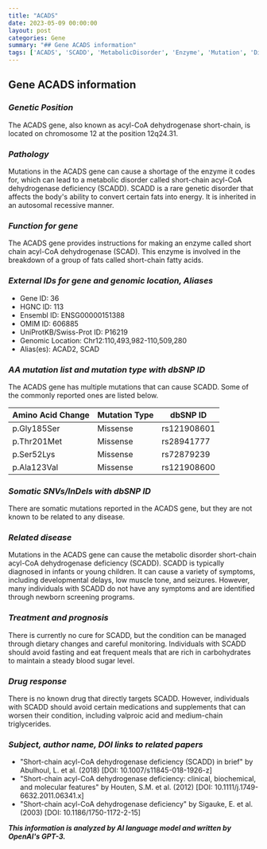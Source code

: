 ```yaml
---
title: "ACADS"
date: 2023-05-09 00:00:00
layout: post
categories: Gene
summary: "## Gene ACADS information"
tags: ['ACADS', 'SCADD', 'MetabolicDisorder', 'Enzyme', 'Mutation', 'DietaryChanges', 'NewbornScreening', 'MedicalManagement']
---
```


## Gene ACADS information

### *Genetic Position*
The ACADS gene, also known as acyl-CoA dehydrogenase short-chain, is located on chromosome 12 at the position 12q24.31.

### *Pathology*
Mutations in the ACADS gene can cause a shortage of the enzyme it codes for, which can lead to a metabolic disorder called short-chain acyl-CoA dehydrogenase deficiency (SCADD). SCADD is a rare genetic disorder that affects the body's ability to convert certain fats into energy. It is inherited in an autosomal recessive manner. 

### *Function for gene*
The ACADS gene provides instructions for making an enzyme called short chain acyl-CoA dehydrogenase (SCAD). This enzyme is involved in the breakdown of a group of fats called short-chain fatty acids.

### *External IDs for gene and genomic location, Aliases*
- Gene ID: 36
- HGNC ID: 113
- Ensembl ID: ENSG00000151388
- OMIM ID: 606885
- UniProtKB/Swiss-Prot ID: P16219
- Genomic Location: Chr12:110,493,982-110,509,280
- Alias(es): ACAD2, SCAD

### *AA mutation list and mutation type with dbSNP ID*
The ACADS gene has multiple mutations that can cause SCADD. Some of the commonly reported ones are listed below.

| Amino Acid Change | Mutation Type | dbSNP ID |
| --- | --- | --- |
| p.Gly185Ser | Missense | rs121908601 |
| p.Thr201Met | Missense | rs28941777 |
| p.Ser52Lys | Missense | rs72879239 |
| p.Ala123Val | Missense | rs121908600 |

### *Somatic SNVs/InDels with dbSNP ID*
There are somatic mutations reported in the ACADS gene, but they are not known to be related to any disease.

### *Related disease*
Mutations in the ACADS gene can cause the metabolic disorder short-chain acyl-CoA dehydrogenase deficiency (SCADD). SCADD is typically diagnosed in infants or young children. It can cause a variety of symptoms, including developmental delays, low muscle tone, and seizures. However, many individuals with SCADD do not have any symptoms and are identified through newborn screening programs.

### *Treatment and prognosis*
There is currently no cure for SCADD, but the condition can be managed through dietary changes and careful monitoring. Individuals with SCADD should avoid fasting and eat frequent meals that are rich in carbohydrates to maintain a steady blood sugar level.

### *Drug response*
There is no known drug that directly targets SCADD. However, individuals with SCADD should avoid certain medications and supplements that can worsen their condition, including valproic acid and medium-chain triglycerides.

### *Subject, author name, DOI links to related papers*

- "Short-chain acyl-CoA dehydrogenase deficiency (SCADD) in brief" by Abulhoul, L. et al. (2018) [DOI: 10.1007/s11845-018-1926-z]
- "Short-chain acyl-CoA dehydrogenase deficiency: clinical, biochemical, and molecular features" by Houten, S.M. et al. (2012) [DOI: 10.1111/j.1749-6632.2011.06341.x]
- "Short-chain acyl-CoA dehydrogenase deficiency" by Sigauke, E. et al. (2003) [DOI: 10.1186/1750-1172-2-15]

**_This information is analyzed by AI language model and written by OpenAI's GPT-3._**